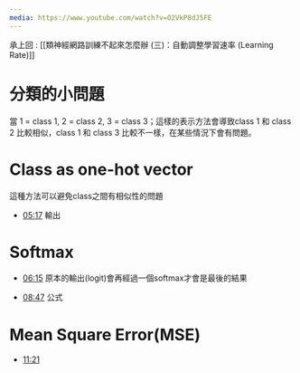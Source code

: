 ```yaml
---
media: https://www.youtube.com/watch?v=O2VkP8dJ5FE
---
```

承上回 : [[類神經網路訓練不起來怎麼辦 (三)：自動調整學習速率 (Learning Rate)]]

# 分類的小問題

當 1 = class 1, 2 = class 2, 3 = class 3；這樣的表示方法會導致class 1 和 class 2 比較相似，class 1 和 class 3 比較不一樣，在某些情況下會有問題。

# Class as one-hot vector

這種方法可以避免class之間有相似性的問題


- [05:17](https://www.youtube.com/watch?v=O2VkP8dJ5FE&t=317#t=05:17.14) 輸出

# Softmax


- [06:15](https://www.youtube.com/watch?v=O2VkP8dJ5FE&t=376#t=06:15.95) 原本的輸出(logit)會再經過一個softmax才會是最後的結果

- [08:47](https://www.youtube.com/watch?v=O2VkP8dJ5FE&t=527#t=08:47.20) 公式

# Mean Square Error(MSE)


- [11:21](https://www.youtube.com/watch?v=O2VkP8dJ5FE&t=681#t=11:21.28) 


